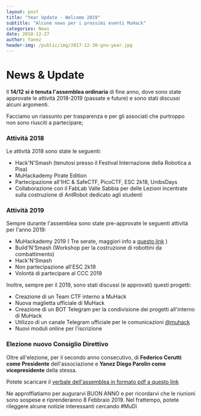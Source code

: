 ```yaml
---
layout: post
title: "Year Update - Welcome 2019"
subtitle: "Alcune news per i prossimi eventi MuHack"
categories: News
date: 2018-12-27
author: Yanez
header-img: /public/img/2017-12-30-gnu-year.jpg
---
```


# News & Update

Il __14/12 si è tenuta l'assemblea ordinaria__ di fine anno, dove sono state approvate le attività 2018-2019 (passate e future) e sono stati discussi alcuni argomenti.

Facciamo un riassunto per trasparenza e per gli associati che purtroppo non sono riusciti a partecipare;

### Attività 2018

Le attività 2018 sono state le seguenti:

* Hack'N'Smash (tenutosi presso il Festival Internazione della Robotica a Pisa)
* MuHackademy Pirate Edition
* Partecipazione all'IHC & SafeCTF, PicoCTF, ESC 2k18, UnibsDays
* Collaborazione con il FabLab Valle Sabbia per delle Lezioni incentrate sulla costruzione di AntRobot dedicato agli studenti

### Attività 2019

Sempre durante l'assemblea sono state pre-approvate le seguenti attività per l'anno 2019:

* MuHackademy 2019 ( Tre serate, maggiori info a [questo link](https://muhack.org/events/muhackademy-2k19/) )
* Build'N'Smash (Workshop per la costruzione di robottini da combattimento)
* Hack'N'Smash
* Non partecipazione all'ESC 2k19
* Volontà di partecipare al CCC 2019

Inoltre, sempre per il 2019, sono stati discussi (e approvati) questi progetti:

* Creazione di un Team CTF interno a MuHack
* Nuova maglietta ufficiale di MuHack
* Creazione di un BOT Telegram per la condivisione dei progetti all'interno di MuHack
* Utilizzo di un canale Telegram ufficiale per le comunicazioni [@muhack](https://t.me/muhack)
* Nuovi moduli online per l'iscrizione

### Elezione nuovo Consiglio Direttivo

Oltre all'elezione, per il secondo anno consecutivo, di __Federico Cerutti come Presidente__ dell'associazione e __Yanez Diego Parolin come vicepresidente__ della stessa.

Potete scaricare il [verbale dell'assemblea in formato pdf a questo link](/public/doc/Verbale_assemblea_generale_2018.pdf)

Ne approffiatiamo per augurarvi BUON ANNO e per ricordarvi che le riunioni sono sospese e riprenderanno 8 Febbraio 2019.
Nel frattempo, potete rileggere alcune notizie interessanti cercando #‎MuDì